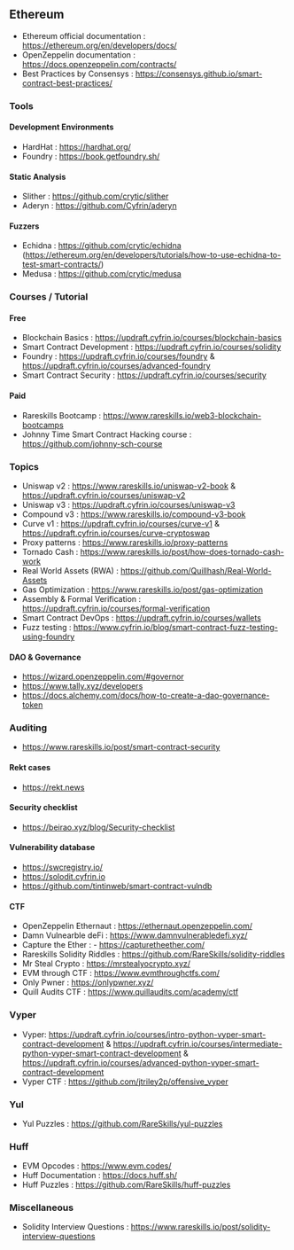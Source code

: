 ## Ethereum
- Ethereum official documentation : https://ethereum.org/en/developers/docs/
- OpenZeppelin documentation : https://docs.openzeppelin.com/contracts/
- Best Practices by Consensys : https://consensys.github.io/smart-contract-best-practices/

### Tools
#### Development Environments
- HardHat : https://hardhat.org/
- Foundry : https://book.getfoundry.sh/
#### Static Analysis
- Slither : https://github.com/crytic/slither
- Aderyn : https://github.com/Cyfrin/aderyn
#### Fuzzers
- Echidna : https://github.com/crytic/echidna (https://ethereum.org/en/developers/tutorials/how-to-use-echidna-to-test-smart-contracts/)
- Medusa : https://github.com/crytic/medusa

### Courses / Tutorial
#### Free
- Blockchain Basics : https://updraft.cyfrin.io/courses/blockchain-basics
- Smart Contract Development : https://updraft.cyfrin.io/courses/solidity
- Foundry : https://updraft.cyfrin.io/courses/foundry & https://updraft.cyfrin.io/courses/advanced-foundry
- Smart Contract Security : https://updraft.cyfrin.io/courses/security

#### Paid
- Rareskills Bootcamp : https://www.rareskills.io/web3-blockchain-bootcamps
- Johnny Time Smart Contract Hacking course : https://github.com/johnny-sch-course

### Topics
- Uniswap v2 : https://www.rareskills.io/uniswap-v2-book & https://updraft.cyfrin.io/courses/uniswap-v2
- Uniswap v3 : https://updraft.cyfrin.io/courses/uniswap-v3
- Compound v3 : https://www.rareskills.io/compound-v3-book
- Curve v1 : https://updraft.cyfrin.io/courses/curve-v1 & https://updraft.cyfrin.io/courses/curve-cryptoswap
- Proxy patterns : https://www.rareskills.io/proxy-patterns
- Tornado Cash : https://www.rareskills.io/post/how-does-tornado-cash-work
- Real World Assets (RWA) : https://github.com/Quillhash/Real-World-Assets
- Gas Optimization : https://www.rareskills.io/post/gas-optimization
- Assembly & Formal Verification : https://updraft.cyfrin.io/courses/formal-verification
- Smart Contract DevOps : https://updraft.cyfrin.io/courses/wallets
- Fuzz testing : https://www.cyfrin.io/blog/smart-contract-fuzz-testing-using-foundry
#### DAO & Governance
- https://wizard.openzeppelin.com/#governor
- https://www.tally.xyz/developers
- https://docs.alchemy.com/docs/how-to-create-a-dao-governance-token

### Auditing
- https://www.rareskills.io/post/smart-contract-security
#### Rekt cases
- https://rekt.news
#### Security checklist
- https://beirao.xyz/blog/Security-checklist
#### Vulnerability database
- https://swcregistry.io/
- https://solodit.cyfrin.io
- https://github.com/tintinweb/smart-contract-vulndb
#### CTF
- OpenZeppelin Ethernaut : https://ethernaut.openzeppelin.com/
- Damn Vulnearble deFi : https://www.damnvulnerabledefi.xyz/
- Capture the Ether : - https://capturetheether.com/
- Rareskills Solidity Riddles : https://github.com/RareSkills/solidity-riddles
- Mr Steal Crypto : https://mrstealyocrypto.xyz/
- EVM through CTF : https://www.evmthroughctfs.com/
- Only Pwner : https://onlypwner.xyz/
- Quill Audits CTF : https://www.quillaudits.com/academy/ctf

### Vyper
- Vyper: https://updraft.cyfrin.io/courses/intro-python-vyper-smart-contract-development & https://updraft.cyfrin.io/courses/intermediate-python-vyper-smart-contract-development & https://updraft.cyfrin.io/courses/advanced-python-vyper-smart-contract-development
- Vyper CTF : https://github.com/jtriley2p/offensive_vyper

### Yul
- Yul Puzzles : https://github.com/RareSkills/yul-puzzles

### Huff
- EVM Opcodes : https://www.evm.codes/
- Huff Documentation : https://docs.huff.sh/
- Huff Puzzles : https://github.com/RareSkills/huff-puzzles

### Miscellaneous
- Solidity Interview Questions : https://www.rareskills.io/post/solidity-interview-questions